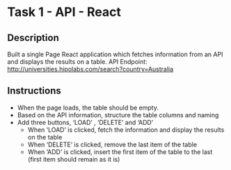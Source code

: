 # Task 1 - API - React

## Description
Built a single Page React application which fetches information from an API and displays
the results on a table.
API Endpoint: http://universities.hipolabs.com/search?country=Australia

## Instructions
- When the page loads, the table should be empty.
- Based on the API information, structure the table columns and naming
- Add three buttons, ‘LOAD’ , ‘DELETE’ and ‘ADD’
  - When ‘LOAD’ is clicked, fetch the information and display the results on the table
  - When ‘DELETE’ is clicked, remove the last item of the table
  - When ‘ADD’ is clicked, insert the first item of the table to the last (first item should
remain as it is)
